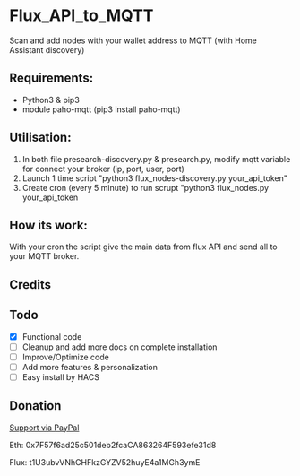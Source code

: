 # Flux_API_to_MQTT
Scan and add nodes with your wallet address to MQTT (with Home Assistant discovery)

## Requirements:
  * Python3 & pip3
  * module paho-mqtt (pip3 install paho-mqtt)

## Utilisation:
  1) In both file presearch-discovery.py & presearch.py, modify mqtt variable for connect your broker (ip, port, user, port)
  2) Launch 1 time script "python3 flux_nodes-discovery.py your_api_token"
  3) Create cron (every 5 minute) to run scrupt "python3 flux_nodes.py your_api_token

## How its work:
With your cron the script give the main data from flux API and send all to your MQTT broker.

## Credits


## Todo
- [x] Functional code
- [ ] Cleanup and add more docs on complete installation
- [ ] Improve/Optimize code
- [ ] Add more features & personalization
- [ ] Easy install by HACS

## Donation
  [Support via PayPal](https://www.paypal.me/byackee/)
  
  Eth: 0x7F57f6ad25c501deb2fcaCA863264F593efe31d8
  
  Flux: t1U3ubvVNhCHFkzGYZV52huyE4a1MGh3ymE
